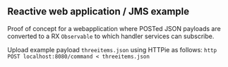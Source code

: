 ## Reactive web application / JMS example

Proof of concept for a webapplication where POSTed JSON payloads are converted to a RX `Observable`
to which handler services can subscribe.

Upload example payload `threeitems.json` using HTTPie as follows: `http POST localhost:8080/command < threeitems.json`